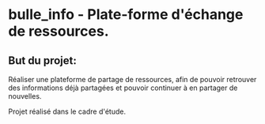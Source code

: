 # bulle_info - Plate-forme d'échange de ressources.

## But du projet:

Réaliser une plateforme de partage de ressources, afin de pouvoir retrouver des informations déjà partagées et pouvoir continuer à en partager de nouvelles.

Projet réalisé dans le cadre d'étude.
